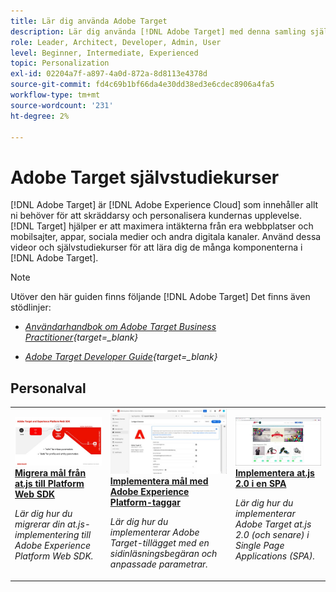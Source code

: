 ```yaml
---
title: Lär dig använda Adobe Target
description: Lär dig använda [!DNL Adobe Target] med denna samling självstudiekurser och videor som täcker alla komponenter.
role: Leader, Architect, Developer, Admin, User
level: Beginner, Intermediate, Experienced
topic: Personalization
exl-id: 02204a7f-a897-4a0d-872a-8d8113e4378d
source-git-commit: fd4c69b1bf66da4e30dd38ed3e6cdec8906a4fa5
workflow-type: tm+mt
source-wordcount: '231'
ht-degree: 2%

---
```


# Adobe Target självstudiekurser

[!DNL Adobe Target] är [!DNL Adobe Experience Cloud] som innehåller allt ni behöver för att skräddarsy och personalisera kundernas upplevelse. [!DNL Target] hjälper er att maximera intäkterna från era webbplatser och mobilsajter, appar, sociala medier och andra digitala kanaler. Använd dessa videor och självstudiekurser för att lära dig de många komponenterna i [!DNL Adobe Target].

>[!NOTE]
>
>Utöver den här guiden finns följande [!DNL Adobe Target] Det finns även stödlinjer:
>
>* *[Användarhandbok om Adobe Target Business Practitioner](https://experienceleague.adobe.com/docs/target/using/target-home.html){target=_blank}*
>
>* *[Adobe Target Developer Guide](https://experienceleague.adobe.com/docs/target-dev/developer/overview.html){target=_blank}*


<div id="recs-overview-body-1"></div>
<div id="recs-overview-body-2"></div>
<div id="recs-overview-body-3"></div>
<div id="recs-overview-body-4"></div>
<div id="recs-overview-body-5"></div>
<div id="recs-overview-body-6"></div>

## Personalval

<table style="margin-top: 0 !important">
<tr>
  <td>
    <a href="https://experienceleague.adobe.com/docs/platform-learn/migrate-target-to-websdk/introduction.html">
      <img alt="Migrera mål från at.js till Platform Web SDK" src="./assets/thumb_websdk.jpg" />
    </a>
    <div>
      <a href="https://experienceleague.adobe.com/docs/platform-learn/migrate-target-to-websdk/introduction.html">
    <strong>Migrera mål från at.js till Platform Web SDK</strong>
    </a>
    </div>
    <p>
    <em>Lär dig hur du migrerar din at.js-implementering till Adobe Experience Platform Web SDK.</em>
    <p>
  </td>
  <td>
    <a href="https://experienceleague.adobe.com/docs/platform-learn/implement-in-websites/implement-solutions/target.html"> 
      <img alt="Implementera mål med Adobe Experience Platform-taggar" src="./assets/add-adobe-target.jpg"/>
    </a>
    <div>
      <a href="https://experienceleague.adobe.com/docs/platform-learn/implement-in-websites/implement-solutions/target.html">
    <strong>Implementera mål med Adobe Experience Platform-taggar</strong>
    </a>
    </div>
    <p>
    <em>Lär dig hur du implementerar Adobe Target-tillägget med en sidinläsningsbegäran och anpassade parametrar.</em>
    <p>
  </td>
   <td>
    <a href="https://experienceleague.adobe.com/docs/target-learn/tutorials/implementation/implement-atjs-20-in-a-single-page-application.html">
      <img alt="Implementera Adobe Target at.js 2.0 i ett enkelsidigt program (SPA)" src="./assets/26248.png" />
    </a>
    <div>
    <a href="https://experienceleague.adobe.com/docs/target-learn/tutorials/implementation/implement-atjs-20-in-a-single-page-application.html">
    <strong>Implementera at.js 2.0 i en SPA</strong>
    </a>
    </div>
    <p>
    <em> Lär dig hur du implementerar Adobe Target at.js 2.0 (och senare) i Single Page Applications (SPA).</em>
    <p>
  </td>
</tr>
</table>